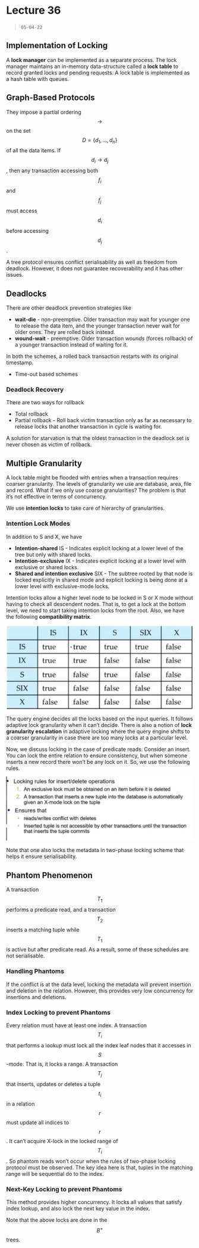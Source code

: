 # Lecture 36

> `05-04-22`

## Implementation of Locking

A **lock manager** can be implemented as a separate process. The lock manager maintains an in-memory data-structure called a **lock table** to record granted locks and pending requests. A lock table is implemented as a hash table with queues. 

## Graph-Based Protocols

They impose a partial ordering $$\to$$ on the set $$D = \{d_1, \dots, d_n\}$$ of all the data items. If $$d_i \to d_j$$, then any transaction accessing both $$f_i$$ and $$f_j$$ must access $$d_i$$ before accessing $$d_j$$. 

A tree protocol ensures conflict serialisability as well as freedom from deadlock. However, it does not guarantee recoverability and it has other issues. 

## Deadlocks

There are other deadlock prevention strategies like

- **wait-die** - non-preemptive. Older transaction may wait for younger one to release the data item, and the younger transaction never wait for older ones. They are rolled back instead.
- **wound-wait** - preemptive. Older transaction *wounds* (forces rollback) of a younger transaction instead of waiting for it. 

In both the schemes, a rolled back transaction restarts with its original timestamp.

- Time-out based schemes

### Deadlock Recovery

There are two ways for rollback

- Total rollback
- Partial rollback - Roll back victim transaction only as far as necessary to release locks that another transaction in cycle is waiting for.

A solution for starvation is that the oldest transaction in the deadlock set is never chosen as victim of rollback.

## Multiple Granularity

A lock table might be flooded with entries when a transaction requires coarser granularity. The levels of granularity we use are database, area, file and record. What if we only use coarse granularities? The problem is that it’s not effective in terms of concurrency.

We use **intention locks** to take care of hierarchy of granularities.

### Intention Lock Modes

In addition to S and X, we have

- **Intention-shared** IS - Indicates explicit locking at a lower level of the tree but only with shared locks.
- **Intention-exclusive** IX - Indicates explicit locking at a lower level with exclusive or shared locks.
- **Shared and intention exclusive** SIX - The subtree rooted by that node is locked explicitly in shared mode and explicit locking is being done at a lower level with exclusive-mode locks. 

Intention locks allow a higher level node to be locked in S or X mode without having to check all descendent nodes. That is, to get a lock at the bottom level, we need to start taking intention locks from the root. Also, we have the following **compatibility matrix**.

![image-20220417153625206](assets/image-20220417153625206.png)

The query engine decides all the locks based on the input queries. It follows adaptive lock granularity when it can’t decide. There is also a notion of **lock granularity escalation** in adaptive locking where the query engine shifts to a coarser granularity in case there are too many locks at a particular level.

Now, we discuss locking in the case of predicate reads. Consider an insert. You can lock the entire relation to ensure consistency, but when someone inserts a new record there won’t be any lock on it. So, we use the following rules.

![image-20220417155825429](assets/image-20220417155825429.png)

Note that one also locks the metadata in two-phase locking scheme that helps it ensure serialisability.

## Phantom Phenomenon

A transaction $$T_1$$ performs a predicate read, and a transaction $$T_2$$ inserts a matching tuple while $$T_1$$ is active but after predicate read. As a result, some of these schedules are not serialisable.

### Handling Phantoms

If the conflict is at the data level, locking the metadata will prevent insertion and deletion in the relation. However, this provides very low concurrency for insertions and deletions.

### Index Locking to prevent Phantoms

Every relation must have at least one index. A transaction $$T_i$$ that performs a lookup must lock all the index leaf nodes that it accesses in $$S$$-mode. That is, it locks a range. A transaction $$T_j$$ that inserts, updates or deletes a tuple $$t_i$$ in a relation $$r$$ must update all indices to $$r$$. It can’t acquire X-lock in the locked range of $$T_i$$. So phantom reads won’t occur when the rules of two-phase locking protocol must be observed. The key idea here is that, tuples in the matching range will be sequential do to the index.

### Next-Key Locking to prevent Phantoms

This method provides higher concurrency. It locks all values that satisfy index lookup, and also lock the next key value in the index. 

Note that the above locks are done in the $$B^+$$ trees.